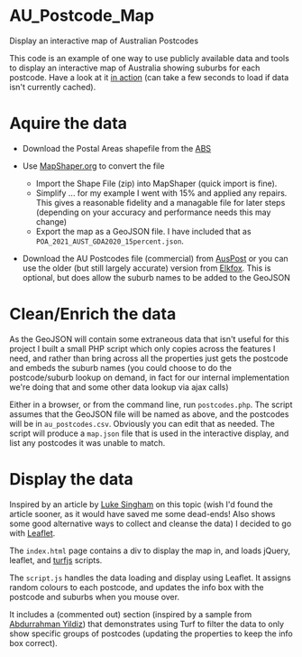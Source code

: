 # AU_Postcode_Map
Display an interactive map of Australian Postcodes

This code is an example of one way to use publicly available data and tools to display an interactive map of Australia showing suburbs for each postcode. Have a look at it [in action](https://obm.one/map/index.html) (can take a few seconds to load if data isn't currently cached).

Aquire the data
===============
- Download the Postal Areas shapefile from the [ABS](https://www.abs.gov.au/statistics/standards/australian-statistical-geography-standard-asgs-edition-3/jul2021-jun2026/access-and-downloads/digital-boundary-files)
- Use [MapShaper.org](https://mapshaper.org) to convert the file
    - Import the Shape File (zip) into MapShaper (quick import is fine).
    - Simplify ... for my example I went with 15% and applied any repairs. This gives a reasonable fidelity and a managable file for later steps (depending on your accuracy and performance needs this may change)
    - Export the map as a GeoJSON file. I have included that as `POA_2021_AUST_GDA2020_15percent.json`.

- Download the AU Postcodes file (commercial) from [AusPost](https://auspost.com.au/business/marketing-and-communications/access-data-and-insights/address-data/postcode-data) or you can use the older (but still largely accurate) version from [Elkfox](https://github.com/Elkfox/Australian-Postcode-Data/tree/master). This is optional, but does allow the suburb names to be added to the GeoJSON

Clean/Enrich the data
=====================
As the GeoJSON will contain some extraneous data that isn't useful for this project I built a small PHP script which only copies across the features I need, and rather than bring across all the properties just gets the postcode and embeds the suburb names (you could choose to do the postcode/suburb lookup on demand, in fact for our internal implementation we're doing that and some other data lookup via ajax calls)

Either in a browser, or from the command line, run `postcodes.php`. The script assumes that the GeoJSON file will be named as above, and the postcodes will be in `au_postcodes.csv`. Obviously you can edit that as needed. The script will produce a `map.json` file that is used in the interactive display, and list any postcodes it was unable to match.

Display the data
================
Inspired by an article by [Luke Singham](https://lukesingham.com/map-of-australia-using-osm-psma-and-shiny/) on this topic (wish I'd found the article sooner, as it would have saved me some dead-ends! Also shows some good alternative ways to collect and cleanse the data) I decided to go with [Leaflet](https://leafletjs.com).

The `index.html` page contains a div to display the map in, and loads jQuery, leaflet, and [turfjs](https://github.com/Turfjs/turf) scripts.

The `script.js` handles the data loading and display using Leaflet. It assigns random colours to each postcode, and updates the info box with the postcode and suburbs when you mouse over.

It includes a (commented out) section (inspired by a sample from [Abdurrahman Yildiz](https://github.com/abdurrahmanyildiz/geojson-feature-merger)) that demonstrates using Turf to filter the data to only show specific groups of postcodes (updating the properties to keep the info box correct).
